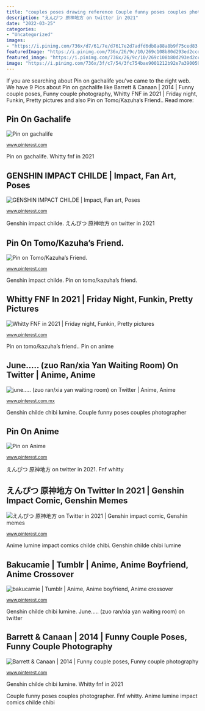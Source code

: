 ```yaml
---
title: "couples poses drawing reference Couple funny poses couples photographer"
description: "えんぴつ 原神地方 on twitter in 2021"
date: "2022-03-25"
categories:
- "Uncategorized"
images:
- "https://i.pinimg.com/736x/d7/61/7e/d7617e2d7adfd6db8a88a8b9f75ced83.jpg"
featuredImage: "https://i.pinimg.com/736x/26/9c/10/269c108b80d293ed2ccd170e3b48844f.jpg"
featured_image: "https://i.pinimg.com/736x/26/9c/10/269c108b80d293ed2ccd170e3b48844f.jpg"
image: "https://i.pinimg.com/736x/3f/c7/54/3fc754bae9001212b92e7a390059a635.jpg"
---
```


If you are searching about Pin on gachalife you've came to the right web. We have 9 Pics about Pin on gachalife like Barrett &amp; Canaan | 2014 | Funny couple poses, Funny couple photography, Whitty FNF in 2021 | Friday night, Funkin, Pretty pictures and also Pin on Tomo/Kazuha’s Friend.. Read more:

## Pin On Gachalife

![Pin on gachalife](https://i.pinimg.com/736x/3f/c7/54/3fc754bae9001212b92e7a390059a635.jpg "Pin on tomo/kazuha’s friend.")

<small>www.pinterest.com</small>

Pin on gachalife. Whitty fnf in 2021

## GENSHIN IMPACT CHILDE | Impact, Fan Art, Poses

![GENSHIN IMPACT CHILDE | Impact, Fan art, Poses](https://i.pinimg.com/736x/d7/61/7e/d7617e2d7adfd6db8a88a8b9f75ced83.jpg "Fnf whitty")

<small>www.pinterest.com</small>

Genshin impact childe. えんぴつ 原神地方 on twitter in 2021

## Pin On Tomo/Kazuha’s Friend.

![Pin on Tomo/Kazuha’s Friend.](https://i.pinimg.com/736x/74/57/99/745799a4f317e32b54225a0dfafc3e28.jpg "June..... (zuo ran/xia yan waiting room) on twitter")

<small>www.pinterest.com</small>

Genshin impact childe. Pin on tomo/kazuha’s friend.

## Whitty FNF In 2021 | Friday Night, Funkin, Pretty Pictures

![Whitty FNF in 2021 | Friday night, Funkin, Pretty pictures](https://i.pinimg.com/736x/5f/f5/b2/5ff5b2efc315b0bd535d62fb99542c93.jpg "Whitty fnf in 2021")

<small>www.pinterest.com</small>

Pin on tomo/kazuha’s friend.. Pin on anime

## June..... (zuo Ran/xia Yan Waiting Room) On Twitter | Anime, Anime

![june..... (zuo ran/xia yan waiting room) on Twitter | Anime, Anime](https://i.pinimg.com/736x/76/04/ba/7604bac7074c476c88066a9a194d81fb.jpg "えんぴつ 原神地方 on twitter in 2021")

<small>www.pinterest.com.mx</small>

Genshin childe chibi lumine. Couple funny poses couples photographer

## Pin On Anime

![Pin on Anime](https://i.pinimg.com/736x/35/cd/58/35cd589daa683dbb3b7b067aef9f4981.jpg "Couple funny poses couples photographer")

<small>www.pinterest.com</small>

えんぴつ 原神地方 on twitter in 2021. Fnf whitty

## えんぴつ 原神地方 On Twitter In 2021 | Genshin Impact Comic, Genshin Memes

![えんぴつ 原神地方 on Twitter in 2021 | Genshin impact comic, Genshin memes](https://i.pinimg.com/736x/8d/b3/23/8db323ccd280c11d73e40fa0ac932525.jpg "Genshin childe chibi lumine")

<small>www.pinterest.com</small>

Anime lumine impact comics childe chibi. Genshin childe chibi lumine

## Bakucamie | Tumblr | Anime, Anime Boyfriend, Anime Crossover

![bakucamie | Tumblr | Anime, Anime boyfriend, Anime crossover](https://i.pinimg.com/736x/26/9c/10/269c108b80d293ed2ccd170e3b48844f.jpg "Genshin childe chibi lumine")

<small>www.pinterest.com</small>

Genshin childe chibi lumine. June..... (zuo ran/xia yan waiting room) on twitter

## Barrett &amp; Canaan | 2014 | Funny Couple Poses, Funny Couple Photography

![Barrett &amp; Canaan | 2014 | Funny couple poses, Funny couple photography](https://i.pinimg.com/736x/45/a2/06/45a2064c208e4b7923d1553f68fc1178--funny-couple-photography-photography-ideas.jpg "Pin on tomo/kazuha’s friend.")

<small>www.pinterest.com</small>

Genshin childe chibi lumine. Whitty fnf in 2021

Couple funny poses couples photographer. Fnf whitty. Anime lumine impact comics childe chibi
